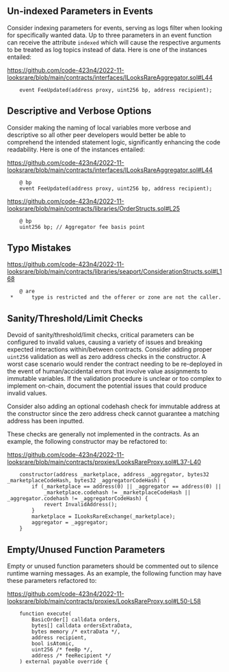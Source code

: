 ## Un-indexed Parameters in Events
Consider indexing parameters for events, serving as logs filter when looking for specifically wanted data. Up to three parameters in an event function can receive the attribute `indexed` which will cause the respective arguments to be treated as log topics instead of data. Here is one of the instances entailed:

https://github.com/code-423n4/2022-11-looksrare/blob/main/contracts/interfaces/ILooksRareAggregator.sol#L44

```
    event FeeUpdated(address proxy, uint256 bp, address recipient);
```
## Descriptive and Verbose Options
Consider making the naming of local variables more verbose and descriptive so all other peer developers would better be able to comprehend the intended statement logic, significantly enhancing the code readability. Here is one of the instances entailed:

https://github.com/code-423n4/2022-11-looksrare/blob/main/contracts/interfaces/ILooksRareAggregator.sol#L44

```
    @ bp
    event FeeUpdated(address proxy, uint256 bp, address recipient);
```
https://github.com/code-423n4/2022-11-looksrare/blob/main/contracts/libraries/OrderStructs.sol#L25

```
    @ bp
    uint256 bp; // Aggregator fee basis point
```

## Typo Mistakes
https://github.com/code-423n4/2022-11-looksrare/blob/main/contracts/libraries/seaport/ConsiderationStructs.sol#L168

```
    @ are
 *      type is restricted and the offerer or zone are not the caller.
```
## Sanity/Threshold/Limit Checks
Devoid of sanity/threshold/limit checks, critical parameters can be configured to invalid values, causing a variety of issues and breaking expected interactions within/between contracts. Consider adding proper `uint256` validation as well as zero address checks in the constructor. A worst case scenario would render the contract needing to be re-deployed in the event of human/accidental errors that involve value assignments to immutable variables. If the validation procedure is unclear or too complex to implement on-chain, document the potential issues that could produce invalid values. 

Consider also adding an optional codehash check for immutable address at the constructor since the zero address check cannot guarantee a matching address has been inputted. 

These checks are generally not implemented in the contracts. As an example, the following constructor may be refactored to:

https://github.com/code-423n4/2022-11-looksrare/blob/main/contracts/proxies/LooksRareProxy.sol#L37-L40

```
    constructor(address _marketplace, address _aggregator, bytes32 _marketplaceCodeHash, bytes32 _aggregatorCodeHash) {
        if (_marketplace == address(0) || _aggregator == address(0) || 
            _marketplace.codehash != _marketplaceCodeHash || _aggregator.codehash != _aggregatorCodeHash) {
            revert InvalidAddress();
        }     
        marketplace = ILooksRareExchange(_marketplace);
        aggregator = _aggregator;
    }
```
## Empty/Unused Function Parameters
Empty or unused function parameters should be commented out to silence runtime warning messages. As an example, the following function may have these parameters refactored to:

https://github.com/code-423n4/2022-11-looksrare/blob/main/contracts/proxies/LooksRareProxy.sol#L50-L58

```
    function execute(
        BasicOrder[] calldata orders,
        bytes[] calldata ordersExtraData,
        bytes memory /* extraData */,
        address recipient,
        bool isAtomic,
        uint256 /* feeBp */,
        address /* feeRecipient */
    ) external payable override {
```

